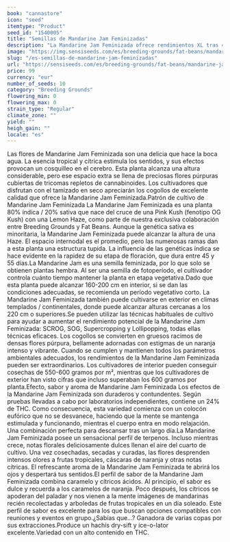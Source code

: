 ```yaml
---
book: "cannastore"
icon: "seed"
itemtype: "Product"
seed_id: "1540005"
title: "Semillas de Mandarine Jam Feminizadas"
description: "La Mandarine Jam Feminizada ofrece rendimientos XL tras 45-55 días de floración. Los cogollos púrpuras y los sabores tropicales son todo un espectáculo."
image: "https://img.sensiseeds.com/es/breeding-grounds/fat-beans/mandarine-jam-feminizada-image.png"
slug: "/es-semillas-de-mandarine-jam-feminizadas"
url: "https://sensiseeds.com/es/breeding-grounds/fat-beans/mandarine-jam-feminizada?a_aid=cannastore"
price: 99
currency: "eur"
number_of_seeds: 10
category: "Breeding Grounds"
flowering_min: 0
flowering_max: 0
strain_type: "Regular"
climate_zone: ""
yield: ""
heigh_gain: ""
locale: "es"
---
```

Las flores de Mandarine Jam Feminizada son una delicia que hace la boca agua. La esencia tropical y cítrica estimula los sentidos, y sus efectos provocan un cosquilleo en el cerebro. Esta planta alcanza una altura considerable, pero ese espacio extra se llena de preciosas flores púrpuras cubiertas de tricomas repletos de cannabinoides. Los cultivadores que disfrutan con el tamizado en seco apreciarán los cogollos de excelente calidad que ofrece la Mandarine Jam Feminizada.Patrón de cultivo de Mandarine Jam Feminizada La Mandarine Jam Feminizada es una planta 80% índica / 20% sativa que nace del cruce de una Pink Kush (fenotipo OG Kush) con una Lemon Haze, como parte de nuestra exclusiva colaboración entre Breeding Grounds y Fat Beans. Aunque la genética sativa es minoritaria, la Mandarine Jam Feminizada puede alcanzar la altura de una Haze. El espacio internodal es el promedio, pero las numerosas ramas dan a esta planta una estructura tupida. La influencia de las genéticas índica se hace evidente en la rapidez de su etapa de floración, que dura entre 45 y 55 días.La Mandarine Jam es una semilla feminizada, por lo que solo se obtienen plantas hembra. Al ser una semilla de fotoperíodo, el cultivador controla cuánto tiempo mantener la planta en etapa vegetativa.Dado que esta planta puede alcanzar 160-200 cm en interior, si se dan las condiciones adecuadas, se recomienda un período vegetativo corto. La Mandarine Jam Feminizada también puede cultivarse en exterior en climas templados / continentales, donde puede alcanzar alturas cercanas a los 220 cm o superiores.Se pueden utilizar las técnicas habituales de cultivo para ayudar a aumentar el rendimiento potencial de la Mandarine Jam Feminizada: SCROG, SOG, Supercropping y Lollipopping, todas ellas técnicas eficaces. Los cogollos se convierten en gruesos racimos de densas flores púrpura, bellamente adornadas con estigmas de un naranja intenso y vibrante. Cuando se cumplen y mantienen todos los parámetros ambientales adecuados, los rendimientos de la Mandarine Jam Feminizada pueden ser extraordinarios. Los cultivadores de interior pueden conseguir cosechas de 550-600 gramos por m², mientras que los cultivadores de exterior han visto cifras que incluso superaban los 600 gramos por planta.Efecto, sabor y aroma de Mandarine Jam Feminizada Los efectos de la Mandarine Jam Feminizada son duraderos y contundentes. Según pruebas llevadas a cabo por laboratorios independientes, contiene un 24% de THC. Como consecuencia, esta variedad comienza con un colocón eufórico que no se desvanece, haciendo que la mente se mantenga estimulada y funcionando, mientras el cuerpo entra en modo relajación. Una combinación perfecta para descansar tras un largo día.La Mandarine Jam Feminizada posee un sensacional perfil de terpenos. Incluso mientras crece, notas florales deliciosamente dulces llenan el aire del cuarto de cultivo. Una vez cosechadas, secadas y curadas, las flores desprenden intensos olores a frutas tropicales, cáscaras de naranja y otras notas cítricas. El refrescante aroma de la Mandarine Jam Feminizada te abrirá los ojos y despertará tus sentidos.El perfil de sabor de la Mandarine Jam Feminizada combina caramelo y cítricos ácidos. Al principio, el sabor es dulce y recuerda a los caramelos de naranja. Poco después, los cítricos se apoderan del paladar y nos vienen a la mente imágenes de mandarinas recién recolectadas y arboledas de frutas tropicales en un día soleado. Este perfil de sabor es excelente para los que buscan opciones compatibles con reuniones y eventos en grupo.¿Sabías que…? Ganadora de varias copas por sus extracciones.Produce un hachís dry-sift y ice-o-lator excelente.Variedad con un alto contenido en THC.
